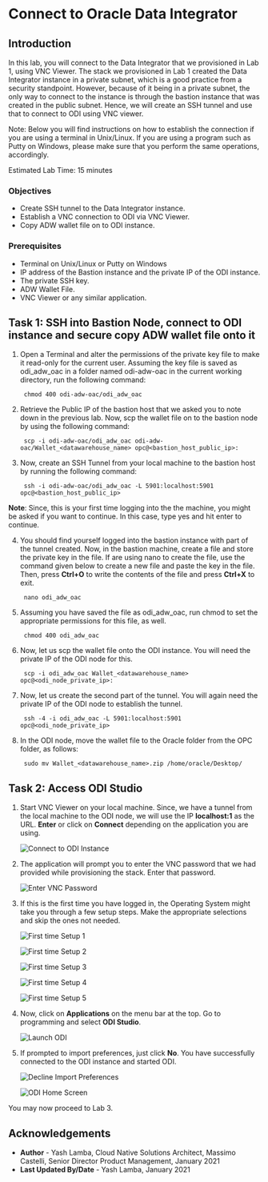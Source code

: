 # Connect to Oracle Data Integrator

## Introduction

In this lab, you will connect to the Data Integrator that we provisioned in Lab 1, using VNC Viewer. The stack we provisioned in Lab 1 created the Data Integrator instance in a private subnet, which is a good practice from a security standpoint. However, because of it being in a private subnet, the only way to connect to the instance is through the bastion instance that was created in the public subnet. Hence, we will create an SSH tunnel and use that to connect to ODI using VNC viewer.

Note: Below you will find instructions on how to establish the connection if you are using a terminal in Unix/Linux. If you are using a program such as Putty on Windows, please make sure that you perform the same operations, accordingly.

Estimated Lab Time: 15 minutes

### Objectives

- Create SSH tunnel to the Data Integrator instance.
- Establish a VNC connection to ODI via VNC Viewer.
- Copy ADW wallet file on to ODI instance.

### Prerequisites

- Terminal on Unix/Linux or Putty on Windows
- IP address of the Bastion instance and the private IP of the ODI instance.
- The private SSH key.
- ADW Wallet File.
- VNC Viewer or any similar application.

## Task 1: SSH into Bastion Node, connect to ODI instance and secure copy ADW wallet file onto it

1. Open a Terminal and alter the permissions of the private key file to make it read-only for the current user. Assuming the key file is saved as odi\_adw\_oac in a folder named odi-adw-oac in the current working directory, run the following command:

        chmod 400 odi-adw-oac/odi_adw_oac
    
2. Retrieve the Public IP of the bastion host that we asked you to note down in the previous lab. Now, scp the wallet file on to the bastion node by using the following command:

        scp -i odi-adw-oac/odi_adw_oac odi-adw-oac/Wallet_<datawarehouse_name> opc@<bastion_host_public_ip>: 

3. Now, create an SSH Tunnel from your local machine to the bastion host by running the following command:
    
        ssh -i odi-adw-oac/odi_adw_oac -L 5901:localhost:5901 opc@<bastion_host_public_ip>
        
**Note**: Since, this is your first time logging into the the machine, you might be asked if you want to continue. In this case, type yes and hit enter to continue.
        
4. You should find yourself logged into the bastion instance with part of the tunnel created. Now, in the bastion machine, create a file and store the private key in the file. If are using nano to create the file, use the command given below to create a new file and paste the key in the file. Then, press **Ctrl+O** to write the contents of the file and press **Ctrl+X** to exit.

        nano odi_adw_oac
        
5. Assuming you have saved the file as odi\_adw\_oac, run chmod to set the appropriate permissions for this file, as well. 

        chmod 400 odi_adw_oac
        
6. Now, let us scp the wallet file onto the ODI instance. You will need the private IP of the ODI node for this. 

        scp -i odi_adw_oac Wallet_<datawarehouse_name> opc@<odi_node_private_ip>:

7. Now, let us create the second part of the tunnel. You will again need the private IP of the ODI node to establish the tunnel.

        ssh -4 -i odi_adw_oac -L 5901:localhost:5901 opc@<odi_node_private_ip>
        
8. In the ODI node, move the wallet file to the Oracle folder from the OPC folder, as follows:

        sudo mv Wallet_<datawarehouse_name>.zip /home/oracle/Desktop/
    
## Task 2: Access ODI Studio

1. Start VNC Viewer on your local machine. Since, we have a tunnel from the local machine to the ODI node, we will use the IP **localhost:1** as the URL.  **Enter** or click on **Connect** depending on the application you are using.

    ![Connect to ODI Instance](./images/connect-to-odi-instance.png "Connect to ODI Instance")
    
<!--2. VNC Viewer should warn you about the connection. Select **Don't warn me...** and click on **Continue**.

    ![](./images/11.png " ")-->
    
2. The application will prompt you to enter the VNC password that we had provided while provisioning the stack. Enter that password.
    
    ![Enter VNC Password](./images/enter-vnc-password.png "Enter VNC Password")
    
3. If this is the first time you have logged in, the Operating System might take you through a few setup steps. Make the appropriate selections and skip the ones not needed.
    
    ![First time Setup 1](./images/setup1.png "First time Setup 1")
    
    ![First time Setup 2](./images/setup2.png "First time Setup 2")
    
    ![First time Setup 3](./images/setup3.png "First time Setup 3")
    
    ![First time Setup 4](./images/setup4.png "First time Setup 4")
    
    ![First time Setup 5](./images/setup5.png "First time Setup 5")
    
4. Now, click on **Applications** on the menu bar at the top. Go to programming and select **ODI Studio**.
    
    ![Launch ODI](./images/launch-odi.png "Launch ODI")
    
5. If prompted to import preferences, just click **No**. You have successfully connected to the ODI instance and started ODI.

    ![Decline Import Preferences](./images/decline-import-preferences.png "Decline Import Preferences")
    
    ![ODI Home Screen](./images/odi-home-screen.png "ODI Home Screen")

You may now proceed to Lab 3.

## Acknowledgements
- **Author** - Yash Lamba, Cloud Native Solutions Architect, Massimo Castelli, Senior Director Product Management, January 2021
- **Last Updated By/Date** - Yash Lamba, January 2021

